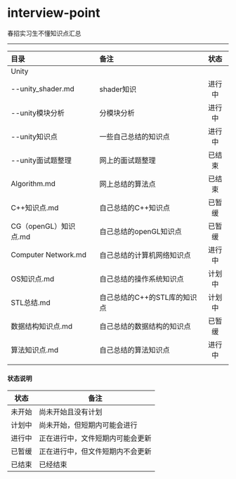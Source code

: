 # interview-point

春招实习生不懂知识点汇总



---

| 目录                  | 备注                | 状态  |
|:------------------- |:----------------- |:---:|
| Unity               |                   |     |
| --unity_shader.md   | shader知识          | 进行中 |
| --unity模块分析         | 分模块分析             | 进行中 |
| --unity知识点          | 一些自己总结的知识点        | 进行中 |
| --unity面试题整理        | 网上的面试题整理          | 已结束 |
| Algorithm.md        | 网上总结的算法点          | 已结束 |
| C++知识点.md           | 自己总结的C++知识点       | 已暂缓 |
| CG（openGL）知识点.md    | 自己总结的openGL知识点    | 已暂缓 |
| Computer Network.md | 自己总结的计算机网络知识点     | 进行中 |
| OS知识点.md            | 自己总结的操作系统知识点      | 计划中 |
| STL总结.md            | 自己总结的C++的STL库的知识点 | 计划中 |
| 数据结构知识点.md          | 自己总结的数据结构的知识点     | 已暂缓 |
| 算法知识点.md            | 自己总结的算法知识点        | 进行中 |
|                     |                   |     |



#### 状态说明

| 状态  | 备注               |
|:---:| ---------------- |
| 未开始 | 尚未开始且没有计划        |
| 计划中 | 尚未开始，但短期内可能会进行   |
| 进行中 | 正在进行中，文件短期内可能会更新 |
| 已暂缓 | 正在进行中，但文件短期内不会更新 |
| 已结束 | 已经结束             |


